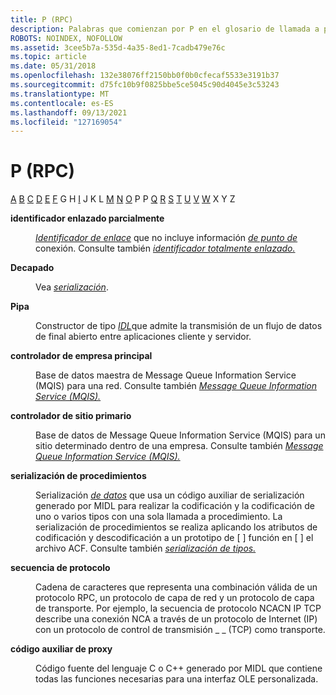 ```yaml
---
title: P (RPC)
description: Palabras que comienzan por P en el glosario de llamada a procedimiento remoto (RPC).
ROBOTS: NOINDEX, NOFOLLOW
ms.assetid: 3cee5b7a-535d-4a35-8ed1-7cadb479e76c
ms.topic: article
ms.date: 05/31/2018
ms.openlocfilehash: 132e38076ff2150bb0f0b0cfecaf5533e3191b37
ms.sourcegitcommit: d75fc10b9f0825bbe5ce5045c90d4045e3c53243
ms.translationtype: MT
ms.contentlocale: es-ES
ms.lasthandoff: 09/13/2021
ms.locfileid: "127169054"
---
```

# <a name="p-rpc"></a>P (RPC)

[A](a-glos.md) [B](b-glos.md) [C](c-glos.md) [D](d-glos.md) [E](e-glos.md) [F](f-glos.md) G H [I](i-glos.md) J K L [M](l-glos.md) [N](m-glos.md) [O](n-glos.md) [](o-glos.md) P P [Q](q.md) [R](r-glos.md) [S](s-glos.md) [T](t-glos.md) [U](u-glos.md) [V](v-glos.md) [W](w-glos.md) X Y Z

<dl> <dt>

<span id="_rpc_partially_bound_handle_glos"></span><span id="_RPC_PARTIALLY_BOUND_HANDLE_GLOS"></span>**identificador enlazado parcialmente**
</dt> <dd>

[*Identificador de enlace*](b-glos.md) que no incluye información [*de punto de*](e-glos.md) conexión. Consulte también [*identificador totalmente enlazado.*](f-glos.md)

</dd> <dt>

<span id="_rpc_pickling_glos"></span><span id="_RPC_PICKLING_GLOS"></span>**Decapado**
</dt> <dd>

Vea [*serialización*](s-glos.md).

</dd> <dt>

<span id="_rpc_pipe_glos"></span><span id="_RPC_PIPE_GLOS"></span>**Pipa**
</dt> <dd>

Constructor de tipo [*IDL*](i-glos.md)que admite la transmisión de un flujo de datos de final abierto entre aplicaciones cliente y servidor.

</dd> <dt>

<span id="_rpc_primary_enterprise_controller_glos"></span><span id="_RPC_PRIMARY_ENTERPRISE_CONTROLLER_GLOS"></span>**controlador de empresa principal**
</dt> <dd>

Base de datos maestra de Message Queue Information Service (MQIS) para una red. Consulte también [*Message Queue Information Service (MQIS).*](m-glos.md)

</dd> <dt>

<span id="_rpc_primary_site_controller_glos"></span><span id="_RPC_PRIMARY_SITE_CONTROLLER_GLOS"></span>**controlador de sitio primario**
</dt> <dd>

Base de datos de Message Queue Information Service (MQIS) para un sitio determinado dentro de una empresa. Consulte también [*Message Queue Information Service (MQIS).*](m-glos.md)

</dd> <dt>

<span id="_rpc_procedure_serialization_glos"></span><span id="_RPC_PROCEDURE_SERIALIZATION_GLOS"></span>**serialización de procedimientos**
</dt> <dd>

Serialización [*de datos*](s-glos.md) que usa un código auxiliar de serialización generado por MIDL para realizar la codificación y la codificación de uno o varios tipos con una sola llamada a procedimiento. La serialización de procedimientos se realiza aplicando los atributos de codificación y descodificación a un prototipo de \[ [](/windows/desktop/Midl/encode) \] función en \[ [](/windows/desktop/Midl/decode) \] el archivo ACF. Consulte también [*serialización de tipos.*](t-glos.md)

</dd> <dt>

<span id="_rpc_protocol_sequence_glos"></span><span id="_RPC_PROTOCOL_SEQUENCE_GLOS"></span>**secuencia de protocolo**
</dt> <dd>

Cadena de caracteres que representa una combinación válida de un protocolo RPC, un protocolo de capa de red y un protocolo de capa de transporte. Por ejemplo, la secuencia de protocolo NCACN IP TCP describe una conexión NCA a través de un protocolo de Internet (IP) con un protocolo de control de transmisión \_ \_ (TCP) [](n-glos.md) como transporte.

</dd> <dt>

<span id="_rpc_proxy_stub_glos"></span><span id="_RPC_PROXY_STUB_GLOS"></span>**código auxiliar de proxy**
</dt> <dd>

Código fuente del lenguaje C o C++ generado por MIDL que contiene todas las funciones necesarias para una interfaz OLE personalizada.

</dd> </dl>

 

 
